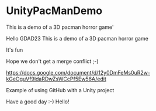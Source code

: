 # UnityPacManDemo

This is a demo of a 3D pacman horror game'

Hello GDAD23
This is a demo of a 3D pacman horror game

It's fun

Hope we don't get a merge conflict ;-)

https://docs.google.com/document/d/12y0DmFeMs0uR2w-kGeOguVf9ldaRDwZsWCcPf5Ew56A/edit

Example of using GitHub with a Unity project

Have a good day :-)
Hello! 
